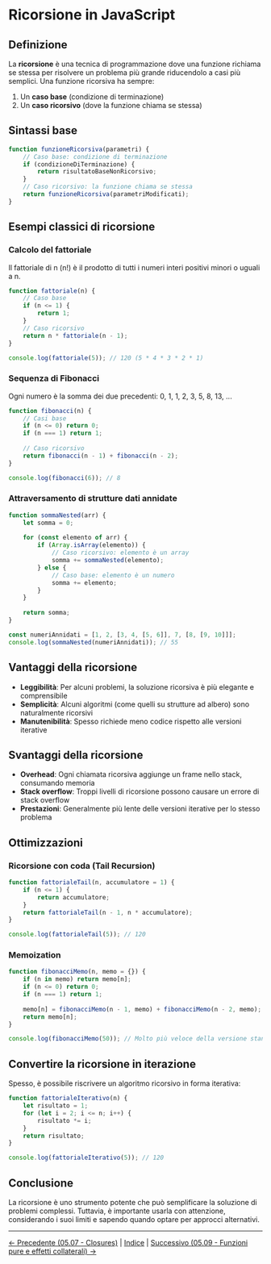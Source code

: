 # Ricorsione in JavaScript

## Definizione

La **ricorsione** è una tecnica di programmazione dove una funzione richiama se stessa per risolvere un problema più grande riducendolo a casi più semplici. Una funzione ricorsiva ha sempre:
1. Un **caso base** (condizione di terminazione)
2. Un **caso ricorsivo** (dove la funzione chiama se stessa)

## Sintassi base

```javascript
function funzioneRicorsiva(parametri) {
    // Caso base: condizione di terminazione
    if (condizioneDiTerminazione) {
        return risultatoBaseNonRicorsivo;
    }
    // Caso ricorsivo: la funzione chiama se stessa
    return funzioneRicorsiva(parametriModificati);
}
```

## Esempi classici di ricorsione

### Calcolo del fattoriale

Il fattoriale di n (n!) è il prodotto di tutti i numeri interi positivi minori o uguali a n.

```javascript
function fattoriale(n) {
    // Caso base
    if (n <= 1) {
        return 1;
    }
    // Caso ricorsivo
    return n * fattoriale(n - 1);
}

console.log(fattoriale(5)); // 120 (5 * 4 * 3 * 2 * 1)
```

### Sequenza di Fibonacci

Ogni numero è la somma dei due precedenti: 0, 1, 1, 2, 3, 5, 8, 13, ...

```javascript
function fibonacci(n) {
    // Casi base
    if (n <= 0) return 0;
    if (n === 1) return 1;
    
    // Caso ricorsivo
    return fibonacci(n - 1) + fibonacci(n - 2);
}

console.log(fibonacci(6)); // 8
```

### Attraversamento di strutture dati annidate

```javascript
function sommaNested(arr) {
    let somma = 0;
    
    for (const elemento of arr) {
        if (Array.isArray(elemento)) {
            // Caso ricorsivo: elemento è un array
            somma += sommaNested(elemento);
        } else {
            // Caso base: elemento è un numero
            somma += elemento;
        }
    }
    
    return somma;
}

const numeriAnnidati = [1, 2, [3, 4, [5, 6]], 7, [8, [9, 10]]];
console.log(sommaNested(numeriAnnidati)); // 55
```

## Vantaggi della ricorsione

- **Leggibilità**: Per alcuni problemi, la soluzione ricorsiva è più elegante e comprensibile
- **Semplicità**: Alcuni algoritmi (come quelli su strutture ad albero) sono naturalmente ricorsivi
- **Manutenibilità**: Spesso richiede meno codice rispetto alle versioni iterative

## Svantaggi della ricorsione

- **Overhead**: Ogni chiamata ricorsiva aggiunge un frame nello stack, consumando memoria
- **Stack overflow**: Troppi livelli di ricorsione possono causare un errore di stack overflow
- **Prestazioni**: Generalmente più lente delle versioni iterative per lo stesso problema

## Ottimizzazioni

### Ricorsione con coda (Tail Recursion)

```javascript
function fattorialeTail(n, accumulatore = 1) {
    if (n <= 1) {
        return accumulatore;
    }
    return fattorialeTail(n - 1, n * accumulatore);
}

console.log(fattorialeTail(5)); // 120
```

### Memoization

```javascript
function fibonacciMemo(n, memo = {}) {
    if (n in memo) return memo[n];
    if (n <= 0) return 0;
    if (n === 1) return 1;
    
    memo[n] = fibonacciMemo(n - 1, memo) + fibonacciMemo(n - 2, memo);
    return memo[n];
}

console.log(fibonacciMemo(50)); // Molto più veloce della versione standard
```

## Convertire la ricorsione in iterazione

Spesso, è possibile riscrivere un algoritmo ricorsivo in forma iterativa:

```javascript
function fattorialeIterativo(n) {
    let risultato = 1;
    for (let i = 2; i <= n; i++) {
        risultato *= i;
    }
    return risultato;
}

console.log(fattorialeIterativo(5)); // 120
```

## Conclusione

La ricorsione è uno strumento potente che può semplificare la soluzione di problemi complessi. Tuttavia, è importante usarla con attenzione, considerando i suoi limiti e sapendo quando optare per approcci alternativi.

---
[← Precedente (05.07 - Closures)](05.07%20-%20Closures.md) | [Indice](README.md) | [Successivo (05.09 - Funzioni pure e effetti collaterali) →](05.09%20-%20Funzioni%20pure%20e%20effetti%20collaterali.md)